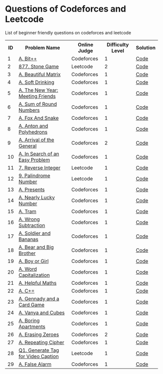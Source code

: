 # Questions of Codeforces and Leetcode
List of beginner friendly questions on codeforces and leetcode


<html>
<body>
<center>
<table>
<tr>
<th>ID</th>
<th>Problem Name</th>
<th>Online Judge</th>
<th>Difficulty Level</th>
  <th>Solution</th>
</tr>

<tr>
<td>1</td>
<td><a href="https://codeforces.com/problemset/problem/282/A" target="_blank">A. Bit++</a></td>
<td>Codeforces</td>
<td>1</td>
<td><a href="https://github.com/beery4010/Question-of-Codeforces-and-Leetcode/blob/main/1. A. Bit%2B%2B.py">Code</a></td>
</tr>

<tr>
<td>2</td>
<td><a href="https://leetcode.com/problems/stone-game/description/" target="_blank">877. Stone Game</a></td>
<td>Leetcode</td>
<td>2</td>
<td><a href="https://github.com/beery4010/Question-of-Codeforces-and-Leetcode/blob/main/2.%20Stone%20Game%20(877).py">Code</a></td>
</tr>

<tr>
<td>3</td>
<td><a href="https://codeforces.com/problemset/problem/263/A" target="_blank">A. Beautiful Matrix</a></td>
<td>Codeforces</td>
<td>1</td>
<td><a href="https://github.com/beery4010/Question-of-Codeforces-and-Leetcode/blob/main/3. 263A - Beautiful Matrix.py">Code</a></td>
</tr>

<tr>
<td>4</td>
<td><a href="https://codeforces.com/problemset/problem/151/A" target="_blank">A. Soft Drinking</a></td>
<td>Codeforces</td>
<td>1</td>
<td><a href="https://github.com/beery4010/Question-of-Codeforces-and-Leetcode/blob/main/4. A. Soft Drinking.py">Code</a></td>
</tr>

<tr>
<td>5</td>
<td><a href="https://codeforces.com/problemset/problem/723/A" target="_blank">A. The New Year: Meeting Friends</a></td>
<td>Codeforces</td>
<td>1</td>
<td><a href="https://github.com/beery4010/Question-of-Codeforces-and-Leetcode/blob/main/5. A. The New Year%3A Meeting Friends.py">Code</a></td>
</tr>

<tr>
<td>6</td>
<td><a href="https://codeforces.com/problemset/problem/1352/A" target="_blank">A. Sum of Round Numbers</a></td>
<td>Codeforces</td>
<td>1</td>
<td><a href="https://github.com/beery4010/Question-of-Codeforces-and-Leetcode/blob/main/6. A. Sum of Round Numbers.py">Code</a></td>
</tr>

<tr>
<td>7</td>
<td><a href="https://codeforces.com/problemset/problem/510/A" target="_blank">A. Fox And Snake</a></td>
<td>Codeforces</td>
<td>1</td>
<td><a href="https://github.com/beery4010/Question-of-Codeforces-and-Leetcode/blob/main/7. A. Fox And Snake.py">Code</a></td>
</tr>

<tr>
<td>8</td>
<td><a href="https://codeforces.com/problemset/problem/785/A" target="_blank">A. Anton and Polyhedrons</a></td>
<td>Codeforces</td>
<td>1</td>
<td><a href="https://github.com/beery4010/Question-of-Codeforces-and-Leetcode/blob/main/8.%20A.%20Anton%20and%20Polyhedrons.py">Code</a></td>
</tr>

<tr>
<td>9</td>
<td><a href="https://codeforces.com/problemset/problem/144/A" target="_blank">A. Arrival of the General</a></td>
<td>Codeforces</td>
<td>2</td>
<td><a href="https://github.com/beery4010/Question-of-Codeforces-and-Leetcode/blob/main/9.%20A.%20Arrival%20of%20the%20General.py">Code</a></td>
</tr>


<tr>
<td>10</td>
<td><a href="https://codeforces.com/problemset/problem/1030/A" target="_blank">A. In Search of an Easy Problem</a></td>
<td>Codeforces</td>
<td>1</td>
<td><a href="https://github.com/beery4010/Question-of-Codeforces-and-Leetcode/blob/main/10.%20A.%20In%20Search%20of%20an%20Easy%20Problem.py">Code</a></td>
</tr>

<tr>
<td>11</td>
<td><a href="https://leetcode.com/problems/reverse-integer/" target="_blank">7. Reverse Integer</a></td>
<td>Leetcode</td>
<td>1</td>
<td><a href="https://github.com/beery4010/Question-of-Codeforces-and-Leetcode/blob/main/11.%20Reverse%20Integer%20(7).py">Code</a></td>
</tr>

<tr>
<td>12</td>
<td><a href="https://leetcode.com/problems/palindrome-number/description/" target="_blank">9. Palindrome Number</a></td>
<td>Leetcode</td>
<td>1</td>
<td><a href="https://github.com/beery4010/Question-of-Codeforces-and-Leetcode/blob/main/12.%20Palindrome%20Number%20(9).py">Code</a></td>
</tr>

<tr>
<td>13</td>
<td><a href="https://codeforces.com/problemset/problem/136/A" target="_blank">A. Presents</a></td>
<td>Codeforces</td>
<td>1</td>
<td><a href="https://github.com/beery4010/Question-of-Codeforces-and-Leetcode/blob/main/13.%20A.%20Presents.py">Code</a></td>
</tr>

<tr>
<td>14</td>
<td><a href="https://codeforces.com/problemset/problem/110/A" target="_blank">A. Nearly Lucky Number</a></td>
<td>Codeforces</td>
<td>1</td>
<td><a href="https://github.com/beery4010/Question-of-Codeforces-and-Leetcode/blob/main/14.%20A.%20Nearly%20Lucky%20Number.py">Code</a></td>
</tr>

<tr>
<td>15</td>
<td><a href="https://codeforces.com/problemset/problem/116/A" target="_blank">A. Tram</a></td>
<td>Codeforces</td>
<td>1</td>
<td><a href="https://github.com/beery4010/Question-of-Codeforces-and-Leetcode/blob/main/15.%20A.%20Tram.py">Code</a></td>
</tr>

<tr>
<td>16</td>
<td><a href="https://codeforces.com/problemset/problem/977/A" target="_blank">A. Wrong Subtraction</a></td>
<td>Codeforces</td>
<td>1</td>
<td><a href="https://github.com/beery4010/Question-of-Codeforces-and-Leetcode/blob/main/16.%20A.%20Wrong%20Subtraction.py">Code</a></td>
</tr>

<tr>
<td>17</td>
<td><a href="https://codeforces.com/problemset/problem/546/A" target="_blank">A. Soldier and Bananas</a></td>
<td>Codeforces</td>
<td>1</td>
<td><a href="https://github.com/beery4010/Question-of-Codeforces-and-Leetcode/blob/main/17.%20A.%20Soldier%20and%20Bananas.py">Code</a></td>
</tr>

<tr>
<td>18</td>
<td><a href="https://codeforces.com/problemset/problem/791/A" target="_blank">A. Bear and Big Brother</a></td>
<td>Codeforces</td>
<td>1</td>
<td><a href="https://github.com/beery4010/Question-of-Codeforces-and-Leetcode/blob/main/18.%20A.%20Bear%20and%20Big%20Brother.py">Code</a></td>
</tr>

<tr>
<td>19</td>
<td><a href="https://codeforces.com/problemset/problem/236/A" target="_blank">A. Boy or Girl</a></td>
<td>Codeforces</td>
<td>1</td>
<td><a href="https://github.com/beery4010/Question-of-Codeforces-and-Leetcode/blob/main/19.%20A.%20Boy%20or%20Girl.py">Code</a></td>
</tr>

<tr>
<td>20</td>
<td><a href="https://codeforces.com/problemset/problem/281/A" target="_blank">A. Word Capitalization</a></td>
<td>Codeforces</td>
<td>1</td>
<td><a href="https://github.com/beery4010/Question-of-Codeforces-and-Leetcode/blob/main/20.%20A.%20Word%20Capitalization.py">Code</a></td>
</tr>

<tr>
<td>21</td>
<td><a href="https://codeforces.com/problemset/problem/339/A" target="_blank">A. Helpful Maths</a></td>
<td>Codeforces</td>
<td>1</td>
<td><a href="https://github.com/beery4010/Question-of-Codeforces-and-Leetcode/blob/main/21.%20A.%20Helpful%20Maths.py">Code</a></td>
</tr>

<tr>
<td>22</td>
<td><a href="https://codeforces.com/problemset/problem/1368/A" target="_blank">A. C+=</a></td>
<td>Codeforces</td>
<td>1</td>
<td><a href="https://github.com/beery4010/Question-of-Codeforces-and-Leetcode/blob/main/22. A. C%2B%3D.py">Code</a></td>
</tr>

<tr>
<td>23</td>
<td><a href="https://codeforces.com/problemset/problem/1097/A" target="_blank">A. Gennady and a Card Game</a></td>
<td>Codeforces</td>
<td>1</td>
<td><a href="https://github.com/beery4010/Question-of-Codeforces-and-Leetcode/blob/main/23.%20A.%20Gennady%20and%20a%20Card%20Game.py">Code</a></td>
</tr>

<tr>
<td>24</td>
<td><a href="https://codeforces.com/problemset/problem/492/A" target="_blank">A. Vanya and Cubes</a></td>
<td>Codeforces</td>
<td>1</td>
<td><a href="https://github.com/beery4010/Question-of-Codeforces-and-Leetcode/blob/main/24.%20A.%20Vanya%20and%20Cubes.py">Code</a></td>
</tr>

<tr>
<td>25</td>
<td><a href="https://codeforces.com/problemset/problem/1433/A" target="_blank">A. Boring Apartments</a></td>
<td>Codeforces</td>
<td>1</td>
<td><a href="https://github.com/beery4010/Question-of-Codeforces-and-Leetcode/blob/main/25.%20A.%20Boring%20Apartments.py">Code</a></td>
</tr>

<tr>
<td>26</td>
<td><a href="https://codeforces.com/problemset/problem/1303/A" target="_blank">A. Erasing Zeroes</a></td>
<td>Codeforces</td>
<td>2</td>
<td><a href="https://github.com/beery4010/Question-of-Codeforces-and-Leetcode/blob/main/26.%20A.%20Erasing%20Zeroes.py">Code</a></td>
</tr>

<tr>
<td>27</td>
<td><a href="https://codeforces.com/problemset/problem/1095/A" target="_blank">A. Repeating Cipher</a></td>
<td>Codeforces</td>
<td>1</td>
<td><a href="https://github.com/beery4010/Question-of-Codeforces-and-Leetcode/blob/main/27.%20A.%20Repeating%20Cipher.py">Code</a></td>
</tr>

<tr>
<td>28</td>
<td><a href="https://leetcode.com/contest/weekly-contest-454/problems/generate-tag-for-video-caption/description/" target="_blank">Q1. Generate Tag for Video Caption</a></td>
<td>Leetcode</td>
<td>1</td>
<td><a href="https://github.com/beery4010/Question-of-Codeforces-and-Leetcode/blob/main/28.%20Q1.%20Generate%20Tag%20for%20Video%20Caption.py">Code</a></td>
</tr>

<tr>
<td>29</td>
<td><a href="https://codeforces.com/contest/2117/problem/A" target="_blank">A. False Alarm</a></td>
<td>Codeforces</td>
<td>1</td>
<td><a href="https://github.com/beery4010/Question-of-Codeforces-and-Leetcode/blob/main/29.%20A.%20False%20Alarm.py">Code</a></td>
</tr>

</table>
  </center>
  </body>
</html>
